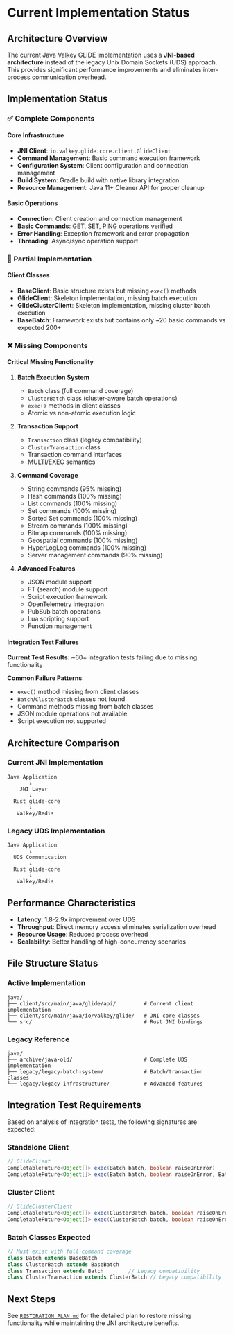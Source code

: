 # Current Implementation Status

## Architecture Overview

The current Java Valkey GLIDE implementation uses a **JNI-based architecture** instead of the legacy Unix Domain Sockets (UDS) approach. This provides significant performance improvements and eliminates inter-process communication overhead.

## Implementation Status

### ✅ Complete Components

#### Core Infrastructure
- **JNI Client**: `io.valkey.glide.core.client.GlideClient`
- **Command Management**: Basic command execution framework
- **Configuration System**: Client configuration and connection management
- **Build System**: Gradle build with native library integration
- **Resource Management**: Java 11+ Cleaner API for proper cleanup

#### Basic Operations
- **Connection**: Client creation and connection management
- **Basic Commands**: GET, SET, PING operations verified
- **Error Handling**: Exception framework and error propagation
- **Threading**: Async/sync operation support

### 🔄 Partial Implementation

#### Client Classes
- **BaseClient**: Basic structure exists but missing `exec()` methods
- **GlideClient**: Skeleton implementation, missing batch execution
- **GlideClusterClient**: Skeleton implementation, missing cluster batch execution
- **BaseBatch**: Framework exists but contains only ~20 basic commands vs expected 200+

### ❌ Missing Components

#### Critical Missing Functionality
1. **Batch Execution System**
   - `Batch` class (full command coverage)
   - `ClusterBatch` class (cluster-aware batch operations)  
   - `exec()` methods in client classes
   - Atomic vs non-atomic execution logic

2. **Transaction Support**
   - `Transaction` class (legacy compatibility)
   - `ClusterTransaction` class
   - Transaction command interfaces
   - MULTI/EXEC semantics

3. **Command Coverage**
   - String commands (95% missing)
   - Hash commands (100% missing)
   - List commands (100% missing)
   - Set commands (100% missing)
   - Sorted Set commands (100% missing)
   - Stream commands (100% missing)
   - Bitmap commands (100% missing)
   - Geospatial commands (100% missing)
   - HyperLogLog commands (100% missing)
   - Server management commands (90% missing)

4. **Advanced Features**
   - JSON module support
   - FT (search) module support
   - Script execution framework
   - OpenTelemetry integration
   - PubSub batch operations
   - Lua scripting support
   - Function management

#### Integration Test Failures

**Current Test Results**: ~60+ integration tests failing due to missing functionality

**Common Failure Patterns**:
- `exec()` method missing from client classes
- `Batch`/`ClusterBatch` classes not found
- Command methods missing from batch classes
- JSON module operations not available
- Script execution not supported

## Architecture Comparison

### Current JNI Implementation
```
Java Application
       ↓
    JNI Layer
       ↓
  Rust glide-core
       ↓
   Valkey/Redis
```

### Legacy UDS Implementation  
```
Java Application
       ↓
  UDS Communication
       ↓
  Rust glide-core
       ↓
   Valkey/Redis
```

## Performance Characteristics

- **Latency**: 1.8-2.9x improvement over UDS
- **Throughput**: Direct memory access eliminates serialization overhead
- **Resource Usage**: Reduced process overhead
- **Scalability**: Better handling of high-concurrency scenarios

## File Structure Status

### Active Implementation
```
java/
├── client/src/main/java/glide/api/         # Current client implementation
├── client/src/main/java/io/valkey/glide/   # JNI core classes
└── src/                                    # Rust JNI bindings
```

### Legacy Reference
```
java/
├── archive/java-old/                       # Complete UDS implementation
├── legacy/legacy-batch-system/             # Batch/transaction classes
└── legacy/legacy-infrastructure/           # Advanced features
```

## Integration Test Requirements

Based on analysis of integration tests, the following signatures are expected:

### Standalone Client
```java
// GlideClient
CompletableFuture<Object[]> exec(Batch batch, boolean raiseOnError)
CompletableFuture<Object[]> exec(Batch batch, boolean raiseOnError, BatchOptions options)
```

### Cluster Client  
```java
// GlideClusterClient
CompletableFuture<Object[]> exec(ClusterBatch batch, boolean raiseOnError)
CompletableFuture<Object[]> exec(ClusterBatch batch, boolean raiseOnError, ClusterBatchOptions options)
```

### Batch Classes Expected
```java
// Must exist with full command coverage
class Batch extends BaseBatch
class ClusterBatch extends BaseBatch  
class Transaction extends Batch        // Legacy compatibility
class ClusterTransaction extends ClusterBatch // Legacy compatibility
```

## Next Steps

See [`RESTORATION_PLAN.md`](RESTORATION_PLAN.md) for the detailed plan to restore missing functionality while maintaining the JNI architecture benefits.
